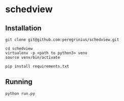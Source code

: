# schedview

## Installation

```
git clone git@github.com:peregrinius/schedview.git

cd schedview
virtualenv -p <path to python3> venv
source venv/bin/activate

pip install requirements.txt
```

## Running

```
python run.py
```